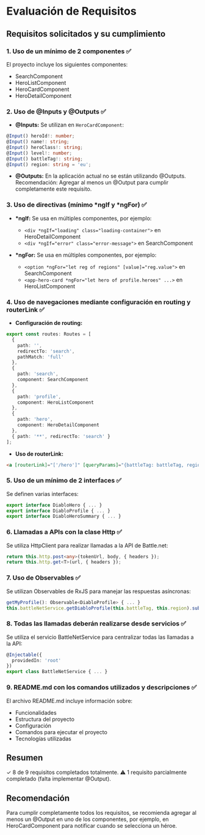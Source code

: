 # Evaluación de Requisitos

## Requisitos solicitados y su cumplimiento

### 1. Uso de un mínimo de 2 componentes ✅
El proyecto incluye los siguientes componentes:
- SearchComponent
- HeroListComponent
- HeroCardComponent
- HeroDetailComponent

### 2. Uso de @Inputs y @Outputs ✅
- **@Inputs:** Se utilizan en `HeroCardComponent`:
```typescript
@Input() heroId!: number;
@Input() name!: string;
@Input() heroClass!: string;
@Input() level!: number;
@Input() battleTag!: string;
@Input() region: string = 'eu';
```

- **@Outputs:** En la aplicación actual no se están utilizando @Outputs. Recomendación: Agregar al menos un @Output para cumplir completamente este requisito.

### 3. Uso de directivas (mínimo *ngIf y *ngFor) ✅
- **\*ngIf:** Se usa en múltiples componentes, por ejemplo:
  - `<div *ngIf="loading" class="loading-container">` en HeroDetailComponent
  - `<div *ngIf="error" class="error-message">` en SearchComponent

- **\*ngFor:** Se usa en múltiples componentes, por ejemplo:
  - `<option *ngFor="let reg of regions" [value]="reg.value">` en SearchComponent
  - `<app-hero-card *ngFor="let hero of profile.heroes" ...>` en HeroListComponent

### 4. Uso de navegaciones mediante configuración en routing y routerLink ✅
- **Configuración de routing:**
```typescript
export const routes: Routes = [
  { 
    path: '', 
    redirectTo: 'search',
    pathMatch: 'full'
  },
  {
    path: 'search',
    component: SearchComponent
  },
  { 
    path: 'profile', 
    component: HeroListComponent 
  },
  { 
    path: 'hero', 
    component: HeroDetailComponent 
  },
  { path: '**', redirectTo: 'search' }
];
```

- **Uso de routerLink:**
```html
<a [routerLink]="['/hero']" [queryParams]="{battleTag: battleTag, region: region, heroId: heroId}" class="view-details">Ver detalles</a>
```

### 5. Uso de un mínimo de 2 interfaces ✅
Se definen varias interfaces:
```typescript
export interface DiabloHero { ... }
export interface DiabloProfile { ... }
export interface DiabloHeroSummary { ... }
```

### 6. Llamadas a APIs con la clase Http ✅
Se utiliza HttpClient para realizar llamadas a la API de Battle.net:
```typescript
return this.http.post<any>(tokenUrl, body, { headers });
return this.http.get<T>(url, { headers });
```

### 7. Uso de Observables ✅
Se utilizan Observables de RxJS para manejar las respuestas asíncronas:
```typescript
getMyProfile(): Observable<DiabloProfile> { ... }
this.battleNetService.getDiabloProfile(this.battleTag, this.region).subscribe({ ... })
```

### 8. Todas las llamadas deberán realizarse desde servicios ✅
Se utiliza el servicio BattleNetService para centralizar todas las llamadas a la API:
```typescript
@Injectable({
  providedIn: 'root'
})
export class BattleNetService { ... }
```

### 9. README.md con los comandos utilizados y descripciones ✅
El archivo README.md incluye información sobre:
- Funcionalidades
- Estructura del proyecto
- Configuración
- Comandos para ejecutar el proyecto
- Tecnologías utilizadas

## Resumen

✓ 8 de 9 requisitos completados totalmente.
⚠️ 1 requisito parcialmente completado (falta implementar @Output).

## Recomendación

Para cumplir completamente todos los requisitos, se recomienda agregar al menos un @Output en uno de los componentes, por ejemplo, en HeroCardComponent para notificar cuando se selecciona un héroe.
